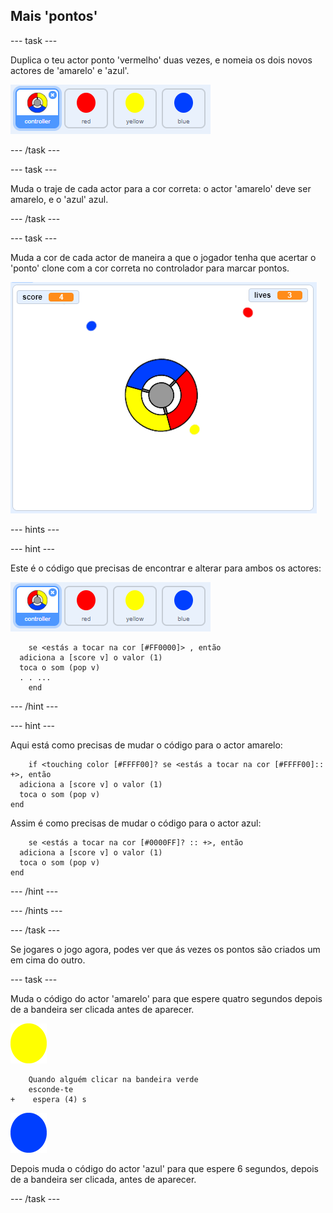 ## Mais 'pontos'

\--- task \---

Duplica o teu actor ponto 'vermelho' duas vezes, e nomeia os dois novos actores de 'amarelo' e 'azul'.

![captura de ecrã](images/dots-more-dots.png)

\--- /task \---

\--- task \---

Muda o traje de cada actor para a cor correta: o actor 'amarelo' deve ser amarelo, e o 'azul' azul.

\--- /task \---

\--- task \---

Muda a cor de cada actor de maneira a que o jogador tenha que acertar o 'ponto' clone com a cor correta no controlador para marcar pontos.

![captura de ecrã](images/dots-all-test.png)

\--- hints \---

\--- hint \---

Este é o código que precisas de encontrar e alterar para ambos os actores:

![captura de ecrã](images/dots-more-dots.png)

```blocks3
    se <estás a tocar na cor [#FF0000]> , então 
  adiciona a [score v] o valor (1)
  toca o som (pop v)
  . . ...
    end
```

\--- /hint \---

\--- hint \---

Aqui está como precisas de mudar o código para o actor amarelo:

```blocks3
    if <touching color [#FFFF00]? se <estás a tocar na cor [#FFFF00]:: +>, então 
  adiciona a [score v] o valor (1)
  toca o som (pop v)
end
```

Assim é como precisas de mudar o código para o actor azul:

```blocks3
    se <estás a tocar na cor [#0000FF]? :: +>, então 
  adiciona a [score v] o valor (1)
  toca o som (pop v)
end
```

\--- /hint \---

\--- /hints \---

\--- /task \---

Se jogares o jogo agora, podes ver que ás vezes os pontos são criados um em cima do outro.

\--- task \---

Muda o código do actor 'amarelo' para que espere quatro segundos depois de a bandeira ser clicada antes de aparecer.

![Ponto amarelo](images/yellow-sprite.png)

```blocks3
    Quando alguém clicar na bandeira verde
    esconde-te
+    espera (4) s
```

![Ponto azul](images/blue-sprite.png)

Depois muda o código do actor 'azul' para que espere 6 segundos, depois de a bandeira ser clicada, antes de aparecer.

\--- /task \---